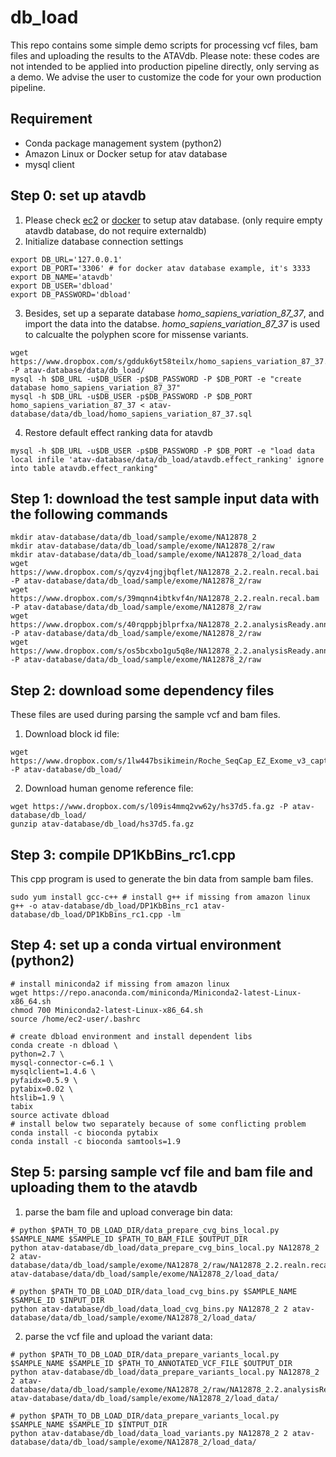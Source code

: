 # db_load

This repo contains some simple demo scripts for processing vcf files, bam files and uploading the results to the ATAVdb. Please note: these codes are not intended to be applied into production pipeline directly, only serving as a demo. We advise the user to customize the code for your own production pipeline.  

## Requirement
* Conda package management system (python2)
* Amazon Linux or Docker setup for atav database  
* mysql client

## Step 0: set up atavdb
1. Please check [ec2](../ec2) or [docker](../docker) to setup atav database. (only require empty atavdb database, do not require externaldb)
2. Initialize database connection settings
```
export DB_URL='127.0.0.1'
export DB_PORT='3306' # for docker atav database example, it's 3333
export DB_NAME='atavdb'
export DB_USER='dbload'
export DB_PASSWORD='dbload'
```
3. Besides, set up a separate database _homo_sapiens_variation_87_37_, and import the data into the databse. _homo_sapiens_variation_87_37_ is used to calcualte the polyphen score for missense variants. 
```
wget https://www.dropbox.com/s/gdduk6yt58teilx/homo_sapiens_variation_87_37.sql -P atav-database/data/db_load/
mysql -h $DB_URL -u$DB_USER -p$DB_PASSWORD -P $DB_PORT -e "create database homo_sapiens_variation_87_37"
mysql -h $DB_URL -u$DB_USER -p$DB_PASSWORD -P $DB_PORT homo_sapiens_variation_87_37 < atav-database/data/db_load/homo_sapiens_variation_87_37.sql
```
4. Restore default effect ranking data for atavdb
```
mysql -h $DB_URL -u$DB_USER -p$DB_PASSWORD -P $DB_PORT -e "load data local infile 'atav-database/data/db_load/atavdb.effect_ranking' ignore into table atavdb.effect_ranking"
```

## Step 1: download the test sample input data with the following commands
```
mkdir atav-database/data/db_load/sample/exome/NA12878_2
mkdir atav-database/data/db_load/sample/exome/NA12878_2/raw
mkdir atav-database/data/db_load/sample/exome/NA12878_2/load_data
wget https://www.dropbox.com/s/qyzv4jngjbqflet/NA12878_2.2.realn.recal.bai -P atav-database/data/db_load/sample/exome/NA12878_2/raw
wget https://www.dropbox.com/s/39mqnn4ibtkvf4n/NA12878_2.2.realn.recal.bam -P atav-database/data/db_load/sample/exome/NA12878_2/raw
wget https://www.dropbox.com/s/40rqppbjblprfxa/NA12878_2.2.analysisReady.annotated.vcf.gz.tbi -P atav-database/data/db_load/sample/exome/NA12878_2/raw
wget https://www.dropbox.com/s/os5bcxbo1gu5q8e/NA12878_2.2.analysisReady.annotated.vcf.gz -P atav-database/data/db_load/sample/exome/NA12878_2/raw
```

## Step 2: download some dependency files 
These files are used during parsing the sample vcf and bam files. 
1. Download block id file:
```
wget https://www.dropbox.com/s/1lw447bsikimein/Roche_SeqCap_EZ_Exome_v3_capture_1kbBlocksIds.txt -P atav-database/db_load/
```
2. Download human genome reference file:
```
wget https://www.dropbox.com/s/l09is4mmq2vw62y/hs37d5.fa.gz -P atav-database/db_load/
gunzip atav-database/db_load/hs37d5.fa.gz
```

## Step 3: compile DP1KbBins_rc1.cpp
This cpp program is used to generate the bin data from sample bam files. 
```
sudo yum install gcc-c++ # install g++ if missing from amazon linux
g++ -o atav-database/db_load/DP1KbBins_rc1 atav-database/db_load/DP1KbBins_rc1.cpp -lm
```

## Step 4: set up a conda virtual environment (python2)
```
# install miniconda2 if missing from amazon linux 
wget https://repo.anaconda.com/miniconda/Miniconda2-latest-Linux-x86_64.sh
chmod 700 Miniconda2-latest-Linux-x86_64.sh
source /home/ec2-user/.bashrc

# create dbload environment and install dependent libs
conda create -n dbload \
python=2.7 \
mysql-connector-c=6.1 \
mysqlclient=1.4.6 \
pyfaidx=0.5.9 \
pytabix=0.02 \
htslib=1.9 \
tabix
source activate dbload
# install below two separately because of some conflicting problem
conda install -c bioconda pytabix
conda install -c bioconda samtools=1.9 
```

## Step 5: parsing sample vcf file and bam file and uploading them to the atavdb 
1. parse the bam file and upload converage bin data: 
```
# python $PATH_TO_DB_LOAD_DIR/data_prepare_cvg_bins_local.py $SAMPLE_NAME $SAMPLE_ID $PATH_TO_BAM_FILE $OUTPUT_DIR
python atav-database/db_load/data_prepare_cvg_bins_local.py NA12878_2 2 atav-database/data/db_load/sample/exome/NA12878_2/raw/NA12878_2.2.realn.recal.bam atav-database/data/db_load/sample/exome/NA12878_2/load_data/

# python $PATH_TO_DB_LOAD_DIR/data_load_cvg_bins.py $SAMPLE_NAME $SAMPLE_ID $INPUT_DIR
python atav-database/db_load/data_load_cvg_bins.py NA12878_2 2 atav-database/data/db_load/sample/exome/NA12878_2/load_data/
```

2. parse the vcf file and upload the variant data:
```
# python $PATH_TO_DB_LOAD_DIR/data_prepare_variants_local.py $SAMPLE_NAME $SAMPLE_ID $PATH_TO_ANNOTATED_VCF_FILE $OUTPUT_DIR
python atav-database/db_load/data_prepare_variants_local.py NA12878_2 2 atav-database/data/db_load/sample/exome/NA12878_2/raw/NA12878_2.2.analysisReady.annotated.vcf.gz atav-database/data/db_load/sample/exome/NA12878_2/load_data/

# python $PATH_TO_DB_LOAD_DIR/data_prepare_variants_local.py $SAMPLE_NAME $SAMPLE_ID $INTPUT_DIR
python atav-database/db_load/data_load_variants.py NA12878_2 2 atav-database/data/db_load/sample/exome/NA12878_2/load_data/
```
